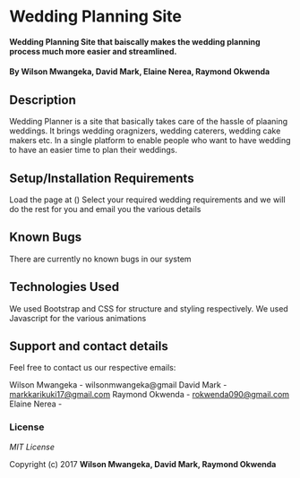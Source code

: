 # Wedding Planning Site

#### Wedding Planning Site that baiscally makes the wedding planning process much more easier and streamlined. 

#### By **Wilson Mwangeka, David Mark, Elaine Nerea, Raymond Okwenda**

## Description

Wedding Planner is a site that basically takes care of the hassle of plaaning weddings. It brings wedding oragnizers, wedding caterers, wedding cake makers etc. In a single platform to enable people who want to have wedding to have an easier time to plan their weddings.

## Setup/Installation Requirements

Load the page at ()
Select your required wedding requirements and we will do the rest for you and email you the various details

## Known Bugs

There are currently no known bugs in our system

## Technologies Used

We used Bootstrap and CSS for structure and styling respectively. We used Javascript for the various animations 

## Support and contact details

Feel free to contact us our respective emails: 

Wilson Mwangeka -  wilsonmwangeka@gmail
David Mark - markkarikuki17@gmail.com
Raymond Okwenda - rokwenda090@gmail.com
Elaine Nerea - 

### License

*MIT License*

Copyright (c) 2017 **Wilson Mwangeka, David Mark, Raymond Okwenda**